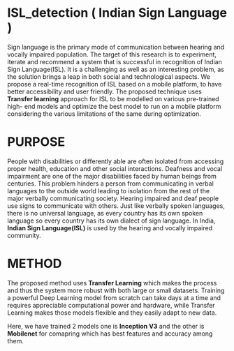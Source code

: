 # ISL_detection ( Indian Sign Language )

Sign language is the primary mode of communication between
hearing and vocally impaired population. The target of this research is to
experiment, iterate and recommend a system that is successful in recognition of
Indian Sign Language(ISL). It is a challenging as well as an interesting problem, as
the solution brings a leap in both social and technological aspects. We propose a
real-time recognition of ISL based on a mobile platform, to have better
accessibility and user friendly. The proposed technique uses **Transfer learning**
approach for ISL to be modelled on various pre-trained high- end models and
optimize the best model to run on a mobile platform considering the various
limitations of the same during optimization.

# PURPOSE

People with disabilities or differently able are often isolated from
accessing proper health, education and other social interactions. Deafness and
vocal impairment are one of the major disabilities faced by human beings from
centuries. This problem hinders a person from communicating in verbal languages
to the outside world leading to isolation from the rest of the major verbally
communicating society. Hearing impaired and deaf people use signs to
communicate with others. Just like verbally spoken languages, there is no universal
language, as every country has its own spoken language so every country has its
own dialect of sign language. In India, **Indian Sign Language(ISL)** is used by the
hearing and vocally impaired community.

# METHOD

The proposed method uses **Transfer Learning** which makes the process
and thus the system more robust with both large or small datasets. Training a
powerful Deep Learning model from scratch can take days at a time and requires
appreciable computational power and hardware, while Transfer Learning makes
those models flexible and they easily adapt to new data. 

Here, we have trained 2 models one is **Inception V3** and the other is **Mobilenet** for comapring which has best features and accuracy among them.
 
